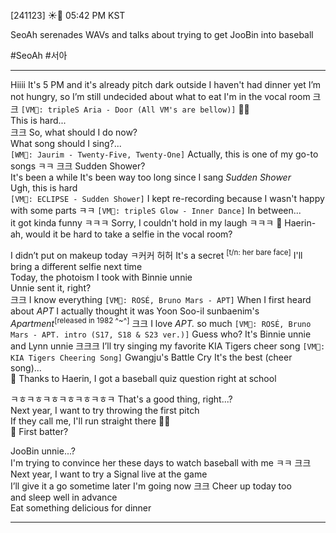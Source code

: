 
[241123] ☀️💭 05:42 PM KST

SeoAh serenades WAVs and talks about trying to get JooBin into baseball

#SeoAh #서아
___

Hiiii
It's 5 PM and it's already pitch dark outside
I haven't had dinner yet
I’m not hungry, so I’m still undecided about what to eat
I'm in the vocal room
크크
`[VM🎤: tripleS Aria - Door (All VM's are bellow)]` 
🚪🚪  
This is hard...  
크크
So, what should I do now?  
What song should I sing?...  
`[WM🎤: Jaurim - Twenty-Five, Twenty-One]`
Actually, this is one of my go-to songs ㅋㅋ
크크
Sudden Shower?  
It's been a while
It's been way too long since I sang *Sudden Shower*  
Ugh, this is hard  
`[VM🎤: ECLIPSE - Sudden Shower]`
I kept re-recording because I wasn't happy with some parts ㅋㅋ
`[VM🎤: tripleS Glow - Inner Dance]`
In between...  
it got kinda funny ㅋㅋㅋ
Sorry, I couldn't hold in my laugh ㅋㅋㅋ
🌊 Haerin-ah, would it be hard to take a selfie in the vocal room?

I didn’t put on makeup today
ㅋ커커
허허
It's a secret <sup>[t/n: her bare face]</sup>
I'll bring a different selfie next time  
Today, the photoism I took with Binnie unnie  
Unnie sent it, right?  
크크
I know everything
`[VM🎤: ROSÉ, Bruno Mars - APT]`
When I first heard about _APT_
I actually thought it was Yoon Soo-il sunbaenim's *Apartment*<sup>[released in 1982 ^~^]</sup>
크크
I love *APT.* so much
`[VM🎤: ROSÉ, Bruno Mars - APT. intro (S17, S18 & S23 ver.)]`
Guess who?
It's Binnie unnie and Lynn unnie 
크크크
I’ll try singing my favorite KIA Tigers cheer song
`[VM🎤: KIA Tigers Cheering Song]`
Gwangju's Battle Cry
It's the best (cheer song)...  
🌊 Thanks to Haerin, I got a baseball quiz question right at school

ㅋㅎㅋㅎㅋㅎㅋㅎㅋㅎㅋㅎㅋ
That's a good thing, right...?  
Next year, I want to try throwing the first pitch  
If they call me, I'll run straight there 
🏃‍♀️  
🌊 First batter?

JooBin unnie...?  
I'm trying to convince her these days 
to watch baseball with me ㅋㅋ
크크
Next year, I want to try a Signal live at the game  
I’ll give it a go sometime later
I'm going now
크크
Cheer up today too  
and sleep well in advance  
Eat something delicious for dinner

___